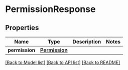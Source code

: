 # PermissionResponse

## Properties
Name | Type | Description | Notes
------------ | ------------- | ------------- | -------------
**permission** | [**Permission**](Permission.md) |  | 

[[Back to Model list]](../README.md#documentation-for-models) [[Back to API list]](../README.md#documentation-for-api-endpoints) [[Back to README]](../README.md)

